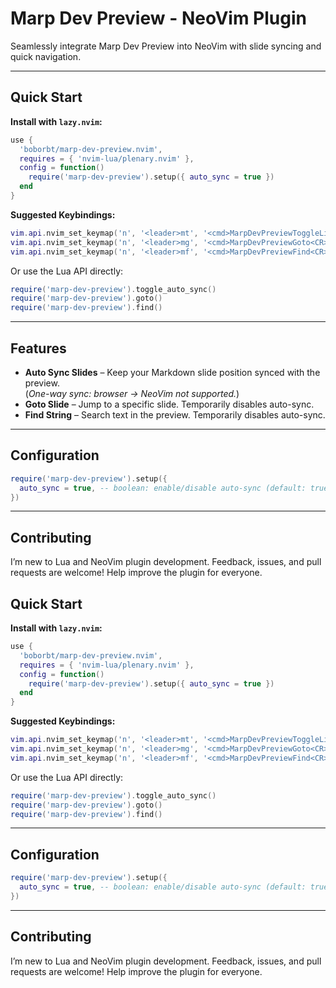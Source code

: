 # Marp Dev Preview - NeoVim Plugin

Seamlessly integrate Marp Dev Preview into NeoVim with slide syncing and quick navigation.

---

## Quick Start

**Install with `lazy.nvim`:**

```lua
use {
  'boborbt/marp-dev-preview.nvim',
  requires = { 'nvim-lua/plenary.nvim' },
  config = function()
    require('marp-dev-preview').setup({ auto_sync = true })
  end
}
```

**Suggested Keybindings:**

```lua
vim.api.nvim_set_keymap('n', '<leader>mt', '<cmd>MarpDevPreviewToggleLiveSync<CR>', { noremap = true, silent = true })
vim.api.nvim_set_keymap('n', '<leader>mg', '<cmd>MarpDevPreviewGoto<CR>', { noremap = true, silent = true })
vim.api.nvim_set_keymap('n', '<leader>mf', '<cmd>MarpDevPreviewFind<CR>', { noremap = true, silent = true })
```

Or use the Lua API directly:

```lua
require('marp-dev-preview').toggle_auto_sync()
require('marp-dev-preview').goto()
require('marp-dev-preview').find()
```

---

## Features

- **Auto Sync Slides** – Keep your Markdown slide position synced with the preview.  
  (*One-way sync: browser → NeoVim not supported.*)  
- **Goto Slide** – Jump to a specific slide. Temporarily disables auto-sync.  
- **Find String** – Search text in the preview. Temporarily disables auto-sync.  

---

## Configuration

```lua
require('marp-dev-preview').setup({
  auto_sync = true, -- boolean: enable/disable auto-sync (default: true)
})
```

---

## Contributing

I’m new to Lua and NeoVim plugin development. Feedback, issues, and pull requests are welcome! Help improve the plugin for everyone.


## Quick Start

**Install with `lazy.nvim`:**

```lua
use {
  'boborbt/marp-dev-preview.nvim',
  requires = { 'nvim-lua/plenary.nvim' },
  config = function()
    require('marp-dev-preview').setup({ auto_sync = true })
  end
}
```

**Suggested Keybindings:**

```lua
vim.api.nvim_set_keymap('n', '<leader>mt', '<cmd>MarpDevPreviewToggleLiveSync<CR>', { noremap = true, silent = true })
vim.api.nvim_set_keymap('n', '<leader>mg', '<cmd>MarpDevPreviewGoto<CR>', { noremap = true, silent = true })
vim.api.nvim_set_keymap('n', '<leader>mf', '<cmd>MarpDevPreviewFind<CR>', { noremap = true, silent = true })
```

Or use the Lua API directly:

```lua
require('marp-dev-preview').toggle_auto_sync()
require('marp-dev-preview').goto()
require('marp-dev-preview').find()
```

---

## Configuration

```lua
require('marp-dev-preview').setup({
  auto_sync = true, -- boolean: enable/disable auto-sync (default: true)
})
```

---

## Contributing

I’m new to Lua and NeoVim plugin development. Feedback, issues, and pull requests are welcome! Help improve the plugin for everyone.

